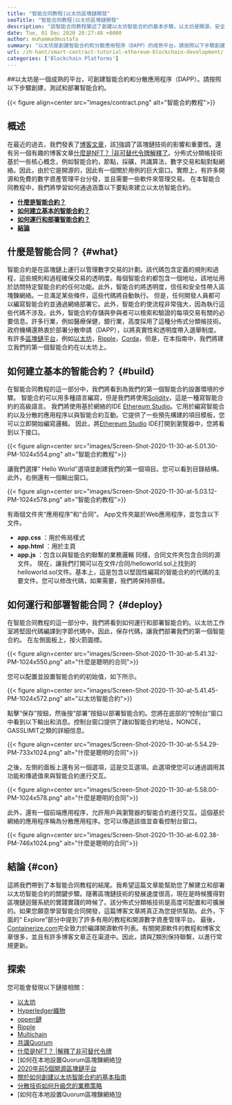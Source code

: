```yaml
---
title: "智能合同教程|以太坊區塊鏈開發" 
seoTitle: "智能合同教程|以太坊區塊鏈開發" 
description: "該智能合同教程闡述了創建以太坊智能合約的基本步驟。以太坊是開源，安全的，分佈式的區塊鍊網絡。" 
date: Tue, 01 Dec 2020 20:27:48 +0000
author: muhammadmustafa
summary: "以太坊是創建智能合約和分散應用程序（DAPP）的成熟平台。請按照以下步驟創建，測試和部署智能合約。" 
url: /zh-hant/smart-contract-tutorial-ethereum-blockchain-development/
categories: ['Blockchain Platforms']
---
```


##以太坊是一個成熟的平台，可創建智能合約和分散應用程序（DAPP）。請按照以下步驟創建，測試和部署智能合約。

{{< figure align=center src="images/contract.png" alt="智能合約教程">}}


## 概述
在最近的過去，我們發表了[博客文章][1]，該[1]強調了區塊鏈技術的影響和重要性。還有另一個有趣的博客文章[什麼是NFT？ |非可替代令牌解釋了][2]。分佈式分類帳技術基於一些核心概念，例如智能合約，節點，採礦，共識算法，數字交易和點對點網絡。因此，由於它是開源的，因此有一個關於用例的巨大窗口。實際上，有許多開源和免費的數字資產管理平台分發，並且需要一些軟件來管理交易。
在本智能合同教程中，我們將學習如何通過涵蓋以下要點來建立以太坊智能合約。
* [ **什麼是智能合約？** ][3]
* [ **如何建立基本的智能合約？** ][4]
* [ **如何運行和部署智能合約？** ][5]
* [ **結論** ][6]

## 什麼是智能合同？ {#what}

智能合約是在區塊鏈上運行以管理數字交易的計劃。該代碼包含定義的規則和過程，這些規則和過程確保交易的透明度。每個智能合約都包含一個地址，該地址用於訪問特定智能合約的任何功能。此外，智能合約將透明度，信任和安全性帶入區塊鍊網絡。一旦滿足某些條件，這些代碼將自動執行。
但是，任何開發人員都可以編寫智能合約並通過網絡部署它。此外，智能合約使流程非常強大，因為執行這些代碼不涉及。此外，智能合約存儲與參與者可以檢索和驗證的每項交易有關的必要信息。許多行業，例如醫療保健，銀行業，高度採用了這種分佈式分類帳技術。政府機構還熱衷於部署分散申請（DAPP），以將真實性和透明度帶入選舉制度。有許多[區塊鏈平台][7]，例如[以太坊][8]，[Ripple][9]，[Corda][10]，但是，在本指南中，我們將建立我們的第一個智能合約在以太坊上。

## 如何建立基本的智能合約？ {#build}

在智能合同教程的這一部分中，我們將看到為我們的第一個智能合約設置環境的步驟。
智能合約可以用多種語言編寫，但是我們將使用[Solidity][11]，這是一種寫智能合約的高級語言。
我們將使用基於網絡的IDE [Ethereum Studio][12]。它用於編寫智能合約以及分散的應用程序以與智能合約互動。它提供了一些預先構建的項目模板，您可以立即開始編寫邏輯。
因此，將[Ethereum Studio][12] IDE打開到瀏覽器中，您將看到以下接口。

{{< figure align=center src="images/Screen-Shot-2020-11-30-at-5.01.30-PM-1024x554.png" alt="智能合約教程">}}

讓我們選擇“ Hello World”選項並創建我們的第一個項目。您可以看到目錄結構。此外，右側還有一個輸出窗口。

{{< figure align=center src="images/Screen-Shot-2020-11-30-at-5.03.12-PM-1024x578.png" alt="智能合約教程">}}

有兩個文件夾“應用程序”和“合同”。
App文件夾屬於Web應用程序，並包含以下文件。
* **app.css** ：用於佈局樣式
* **app.html** ：用於主頁
* **app.js** ：包含以與智能合約聯繫的業務邏輯
同樣，合同文件夾包含合同的源文件。
現在，讓我們打開可以在文件/合同/helloworld.sol上找到的helloworld.sol文件。基本上，這是包含以堅固性編寫的智能合約的代碼的主要文件。您可以修改代碼，如果需要，我們將保持原樣。

## 如何運行和部署智能合同？ {#deploy}

在智能合同教程的這一部分中，我們將看到如何運行和部署智能合約。以太坊工作室將堅固代碼編譯到字節代碼中。因此，保存代碼，讓我們部署我們的第一個智能合約。
在左側面板上，按火箭圖標。

{{< figure align=center src="images/Screen-Shot-2020-11-30-at-5.41.32-PM-1024x550.png" alt="什麼是聰明的合同">}}

您可以配置並設置智能合約的初始值，如下所示。

{{< figure align=center src="images/Screen-Shot-2020-11-30-at-5.41.45-PM-1024x572.png" alt="以太坊智能合約">}}

點擊“保存”按鈕，然後按“部署”按鈕以部署智能合約。您將在底部的“控制台”窗口中看到以下輸出和消息。控制台窗口提供了諸如智能合約地址，NONCE，GASSLIMIT之類的詳細信息。

{{< figure align=center src="images/Screen-Shot-2020-11-30-at-5.54.29-PM-733x1024.png" alt="什麼是聰明的合同">}}

之後，左側的面板上還有另一個選項，這是交互選項。此選項使您可以通過調用其功能和傳遞值來與智能合約進行交互。

{{< figure align=center src="images/Screen-Shot-2020-11-30-at-5.58.00-PM-1024x578.png" alt="什麼是聰明的合同">}}

此外，還有一個前端應用程序，允許用戶與瀏覽器的智能合約進行交互。這個基於網絡的應用程序稱為分散應用程序。您可以傳遞該值並查看控制台窗口。

{{< figure align=center src="images/Screen-Shot-2020-11-30-at-6.02.38-PM-746x1024.png" alt="什麼是聰明的合同">}}


## 結論 {#con}

這將我們帶到了本智能合同教程的結尾。我希望這篇文章能幫助您了解建立和部署以太坊智能合約的關鍵步驟。隨著區塊鏈技術的發展速度很高，現在是時候獲得對區塊鏈迴聲系統的實踐實踐的時候了。該分佈式分類帳技術是高度可配置和可擴展的。如果您願意學習智能合同開發，這篇博客文章將真正為您提供幫助。此外，下面的“ Explore”部分中提到了許多有用的教程和開源數字資產管理平台。
最後，[Containerize.com][13]完全致力於編譯開源軟件列表。有關開源軟件的教程和博客文章很多，並且有許多博客文章正在渠道中。因此，請與[7]類別保持聯繫，以進行常規更新。

## 探索
您可能會發現以下鏈接相關：
  * [以太坊][8]
  * [Hyperledger織物][14]
  * [oppen鏈][15]
  * [Ripple][16]
  * [Multichain][17]
  * [共識Quorum][18]
  * [什麼是NFT？ |解釋了非可替代令牌][2]
  * [如何在本地設置Quorum區塊鍊網絡[19]
  * [2020年前5個開源區塊鏈平台][20]
  * [關於如何創建以太坊智能合約的基本指南][21]
  * [分散技術如何升級您的業務策略][22]
  * [如何在本地設置Quorum區塊鍊網絡[19]



[1]: https://blog.containerize.com/2020/11/27/how-blockchain-technology-can-upgrade-your-business-strategy/
[2]: https://blog.containerize.com/blockchain-platforms/what-is-nft-non-fungible-tokens-explained/
[3]: #what
[4]: #build
[5]: #deploy
[6]: #con
[7]: https://products.containerize.com/blockchain-platforms/
[8]: https://products.containerize.com/blockchain-platforms/ethereum
[9]: https://ripple.com/
[10]: https://www.corda.net/
[11]: https://docs.soliditylang.org/en/v0.7.4/
[12]: https://studio.ethereum.org/
[13]: https://www.containerize.com/
[14]: https://products.containerize.com/blockchain-platforms/hyperledger-fabric
[15]: https://products.containerize.com/blockchain-platforms/openchain
[16]: https://products.containerize.com/blockchain-platforms/ripple
[17]: https://products.containerize.com/blockchain-platforms/multichain
[18]: https://products.containerize.com/blockchain-platforms/consensys-quorum
[19]: https://blog.containerize.com/blockchain-platforms/how-to-setup-consensys-quorum-blockchain-network-locally/
[20]: https://blog.containerize.com/blockchain-platforms/top-5-open-source-blockchain-platforms-in-2020/
[21]: https://blog.containerize.com/
[22]: https://blog.containerize.com/2020/11/27/how-decentralized-technology-upgrades-your-business-strategy/
